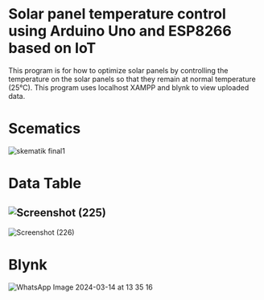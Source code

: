 # Solar panel temperature control using Arduino Uno and ESP8266 based on IoT
This program is for how to optimize solar panels by controlling the temperature on the solar panels so that they remain at normal temperature (25°C). This program uses localhost XAMPP and blynk to view uploaded data.

# Scematics
![skematik final1](https://github.com/dwierlangga/Solar-panel-temperature-control-using-Arduino-Uno-and-ESP8266-based-on-IoT/assets/101104676/0ca58412-528b-45f5-9a62-15875af4af88)

# Data Table
![Screenshot (225)](https://github.com/dwierlangga/Solar-panel-temperature-control-using-Arduino-Uno-and-ESP8266-based-on-IoT/assets/101104676/302a4888-c4f3-4e55-a97f-56e02a889f6e)
--------
![Screenshot (226)](https://github.com/dwierlangga/Solar-panel-temperature-control-using-Arduino-Uno-and-ESP8266-based-on-IoT/assets/101104676/eeb43bdf-c1d7-4169-a1f8-203fe566d45c)

# Blynk
![WhatsApp Image 2024-03-14 at 13 35 16](https://github.com/dwierlangga/Solar-panel-temperature-control-using-Arduino-Uno-and-ESP8266-based-on-IoT/assets/101104676/c4e85d64-01bb-4af2-88dc-0674c5f3e07c)
